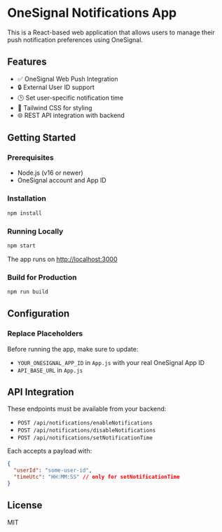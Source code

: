 # OneSignal Notifications App

This is a React-based web application that allows users to manage their push notification preferences using OneSignal.

## Features

- ✅ OneSignal Web Push Integration
- 🔒 External User ID support
- 🕒 Set user-specific notification time
- 🎨 Tailwind CSS for styling
- 🌐 REST API integration with backend

## Getting Started

### Prerequisites

- Node.js (v16 or newer)
- OneSignal account and App ID

### Installation

```bash
npm install
```

### Running Locally

```bash
npm start
```

The app runs on [http://localhost:3000](http://localhost:3000)

### Build for Production

```bash
npm run build
```

## Configuration

### Replace Placeholders

Before running the app, make sure to update:

- `YOUR_ONESIGNAL_APP_ID` in `App.js` with your real OneSignal App ID
- `API_BASE_URL` in `App.js`

## API Integration

These endpoints must be available from your backend:

- `POST /api/notifications/enableNotifications`
- `POST /api/notifications/disableNotifications`
- `POST /api/notifications/setNotificationTime`

Each accepts a payload with:

```json
{
  "userId": "some-user-id",
  "timeUtc": "HH:MM:SS" // only for setNotificationTime
}
```

## License

MIT
